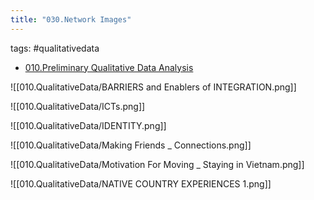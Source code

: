 ```yaml
---
title: "030.Network Images"
---
```

tags: #qualitativedata 
- [010.Preliminary Qualitative Data Analysis](010.QualitativeData/010.Preliminary%20Qualitative%20Data%20Analysis.md)

![[010.QualitativeData/BARRIERS and Enablers of INTEGRATION.png]]

![[010.QualitativeData/ICTs.png]]

![[010.QualitativeData/IDENTITY.png]]

![[010.QualitativeData/Making Friends _ Connections.png]]

![[010.QualitativeData/Motivation For Moving _ Staying in Vietnam.png]]

![[010.QualitativeData/NATIVE COUNTRY EXPERIENCES 1.png]]